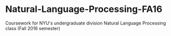 # Natural-Language-Processing-FA16
Coursework for NYU's undergraduate division Natural Language Processing class (Fall 2016 semester)
